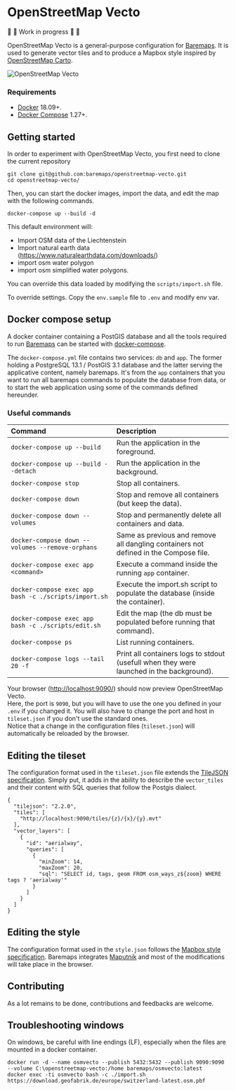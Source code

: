 # OpenStreetMap Vecto

🚧 🚧 Work in progress 🚧 🚧

OpenStreetMap Vecto is a general-purpose configuration for [Baremaps](https://github.com/baremaps/baremaps).
It is used to generate vector tiles and to produce a Mapbox style inspired by [OpenStreetMap Carto](https://github.com/gravitystorm/openstreetmap-carto).

![OpenStreetMap Vecto](screenshot.png)

### Requirements

* [Docker](https://www.docker.com/) 18.09+.
* [Docker Compose](https://docs.docker.com/compose/) 1.27+.

## Getting started

In order to experiment with OpenStreetMap Vecto, you first need to clone the current repository

```
git clone git@github.com:baremaps/openstreetmap-vecto.git
cd openstreetmap-vecto/
```

Then, you can start the docker images, import the data, and edit the map with the following commands.

```
docker-compose up --build -d
```

This default environment will:

* Import OSM data of the Liechtenstein
* Import natural earth data (https://www.naturalearthdata.com/downloads/)
* import osm water polygon
* import osm simplified water polygons.

You can override this data loaded by modifying the `scripts/import.sh` file.

To override settings. Copy the `env.sample` file to `.env` and modify env var.


## Docker compose setup

A docker container containing a PostGIS database and all the tools required to run [Baremaps](https://github.com/baremaps/baremaps) can be started with [docker-compose](https://docs.docker.com/compose/).

The `docker-compose.yml` file contains two services: `db` and `app`. 
The former holding a PostgreSQL 13.1 / PostGIS 3.1 database and the latter serving the applicative content, namely baremaps. 
It's from the `app` containers that you want to run all baremaps commands to populate the database from data, or to start the web application using some of the commands defined hereunder.

### Useful commands

Command                                                     | Description
:---------------------------------------                    | :--------------------------------------------------
`docker-compose up --build`                                 | Run the application in the foreground.
`docker-compose up --build --detach`                        | Run the application in the background.
`docker-compose stop`                                       | Stop all containers.
`docker-compose down`                                       | Stop and remove all containers (but keep the data).
`docker-compose down --volumes`                             | Stop and permanently delete all containers and data.
`docker-compose down --volumes --remove-orphans`            | Same as previous and remove all dangling containers not defined in the Compose file.
`docker-compose exec app <command>`                         | Execute a command inside the running `app` container.
`docker-compose exec app bash -c ./scripts/import.sh`       | Execute the import.sh script to populate the database (inside the container).
`docker-compose exec app bash -c ./scripts/edit.sh`         | Edit the map (the db must be populated before running that command).
`docker-compose ps`                                         | List running containers.
`docker-compose logs --tail 20 -f`                          | Print all containers logs to stdout (usefull when they were launched in the background).


Your browser ([http://localhost:9090/](http://localhost:9090/)) should now preview OpenStreetMap Vecto.     
Here, the port is `9090`, but you will have to use the one you defined in your `.env` if you changed it. 
You will also have to change the port and host in `tileset.json` if you don't use the standard ones.    
Notice that a change in the configuration files (`tileset.json`) will automatically be reloaded by the browser.

## Editing the tileset

The configuration format used in the `tileset.json` file extends the [TileJSON specification](https://github.com/mapbox/tilejson-spec/tree/master/2.2.0).
Simply put, it adds in the ability to describe the `vector_tiles` and their content with SQL queries that follow the Postgis dialect.

```
{
  "tilejson": "2.2.0",
  "tiles": [
    "http://localhost:9090/tiles/{z}/{x}/{y}.mvt"
  ],
  "vector_layers": [
    {
      "id": "aerialway",
      "queries": [
        {
          "minZoom": 14,
          "maxZoom": 20,
          "sql": "SELECT id, tags, geom FROM osm_ways_z${zoom} WHERE tags ? 'aerialway'"
        }
      ]
    }
  ]
}
```

## Editing the style

The configuration format used in the `style.json` follows the [Mapbox style specification](https://github.com/mapbox/mapbox-gl-js).
Baremaps integrates [Maputnik](https://maputnik.github.io/) and most of the modifications will take place in the browser.

## Contributing

As a lot remains to be done, contributions and feedbacks are welcome. 

## Troubleshooting windows

On windows, be careful with line endings (LF), especially when the files are mounted in a docker container.

```
docker run -d --name osmvecto --publish 5432:5432 --publish 9090:9090 --volume C:\openstreetmap-vecto:/home baremaps/osmvecto:latest
docker exec -ti osmvecto bash -c ./import.sh https://download.geofabrik.de/europe/switzerland-latest.osm.pbf
```
